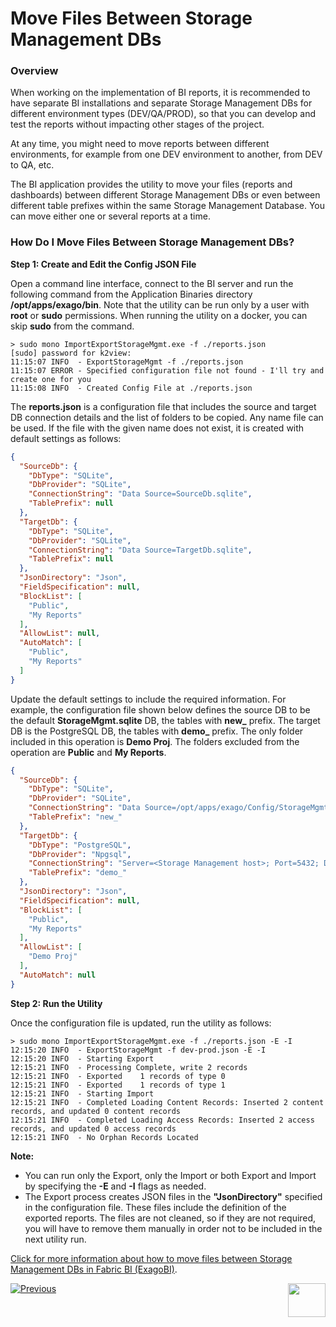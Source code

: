 # Move Files Between Storage Management DBs

### Overview

When working on the implementation of BI reports, it is recommended to have separate BI installations and separate Storage Management DBs for different environment types (DEV/QA/PROD), so that you can develop and test the reports without impacting other stages of the project.

At any time, you might need to move reports between different environments, for example from one DEV environment to another, from DEV to QA, etc.

The BI application provides the utility to move your files (reports and dashboards) between different Storage Management DBs or even between different table prefixes within the same Storage Management Database. You can move either one or several reports at a time. 

### How Do I Move Files Between Storage Management DBs?

**Step 1:  Create and Edit the Config JSON File**

Open a command line interface, connect to the BI server and run the following command from the  Application Binaries directory **/opt/apps/exago/bin**.
Note that the utility can be run only by a user with **root** or **sudo** permissions. When running the utility on a docker, you can skip **sudo** from the command. 

~~~
> sudo mono ImportExportStorageMgmt.exe -f ./reports.json
[sudo] password for k2view:
11:15:07 INFO  - ExportStorageMgmt -f ./reports.json
11:15:07 ERROR - Specified configuration file not found - I'll try and create one for you
11:15:08 INFO  - Created Config File at ./reports.json
~~~

The **reports.json** is a configuration file that includes the source and target DB connection details and the list of folders to be copied. Any name file can be used. If the file with the given name does not exist, it is created with default settings as follows:

~~~json
{
  "SourceDb": {
    "DbType": "SQLite",
    "DbProvider": "SQLite",
    "ConnectionString": "Data Source=SourceDb.sqlite",
    "TablePrefix": null
  },
  "TargetDb": {
    "DbType": "SQLite",
    "DbProvider": "SQLite",
    "ConnectionString": "Data Source=TargetDb.sqlite",
    "TablePrefix": null
  },
  "JsonDirectory": "Json",
  "FieldSpecification": null,
  "BlockList": [
    "Public",
    "My Reports"
  ],
  "AllowList": null,
  "AutoMatch": [
    "Public",
    "My Reports"
  ]
}
~~~

Update the default settings to include the required information. For example, the configuration file shown below defines the source DB to be the default **StorageMgmt.sqlite** DB, the tables with **new_** prefix. The target DB is the PostgreSQL DB, the tables with **demo_** prefix. The only folder included in this operation is **Demo Proj**. The folders excluded from the operation are **Public** and **My Reports**.

~~~json
{
  "SourceDb": {
    "DbType": "SQLite",
    "DbProvider": "SQLite",
    "ConnectionString": "Data Source=/opt/apps/exago/Config/StorageMgmt.sqlite",
    "TablePrefix": "new_"
  },
  "TargetDb": {
    "DbType": "PostgreSQL",
    "DbProvider": "Npgsql",
    "ConnectionString": "Server=<Storage Management host>; Port=5432; Database=StorageMgmt; User Id=<user>; Password=<password>",
    "TablePrefix": "demo_"
  },
  "JsonDirectory": "Json",
  "FieldSpecification": null,
  "BlockList": [
    "Public",
    "My Reports"
  ],
  "AllowList": [
    "Demo Proj"
  ],
  "AutoMatch": null
}
~~~

**Step 2:  Run the Utility**

Once the configuration file is updated, run the utility as follows:

~~~
> sudo mono ImportExportStorageMgmt.exe -f ./reports.json -E -I
12:15:20 INFO  - ExportStorageMgmt -f dev-prod.json -E -I
12:15:20 INFO  - Starting Export
12:15:21 INFO  - Processing Complete, write 2 records
12:15:21 INFO  - Exported    1 records of type 0
12:15:21 INFO  - Exported    1 records of type 1
12:15:21 INFO  - Starting Import
12:15:21 INFO  - Completed Loading Content Records: Inserted 2 content records, and updated 0 content records
12:15:21 INFO  - Completed Loading Access Records: Inserted 2 access records, and updated 0 access records
12:15:21 INFO  - No Orphan Records Located
~~~

**Note:**

* You can run only the Export, only the Import or both Export and Import by specifying the **-E** and **-I** flags as needed.
* The Export process creates JSON files in the **"JsonDirectory"** specified in the configuration file. These files include the definition of the exported reports.  The files are not cleaned, so if they are not required, you will have to remove them manually in order not to be included in the next utility run.



[Click for more information about how to move files between Storage Management DBs in Fabric BI (ExagoBI)](https://exagobi.com/support/administrators/installation-and-configuration/moving-files-between-storage-management-databases/).



[![Previous](/articles/images/Previous.png)](06_report_execution_guidelines.md)[<img align="right" width="60" height="54" src="/articles/images/Next.png">](08_moving_from_dev_to_prod.md)

